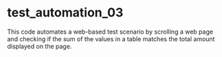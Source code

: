 # test_automation_03
This code automates a web-based test scenario by scrolling a web page and checking if the sum of the values in a table matches the total amount displayed on the page.
